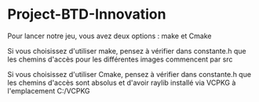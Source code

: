 # Project-BTD-Innovation

Pour lancer notre jeu, vous avez deux options : 
make et Cmake

Si vous choisissez d'utiliser make, pensez à vérifier dans constante.h que les chemins d'accès pour les différentes images commencent par src

Si vous choisissez d'utiliser Cmake, pensez à vérifier dans constante.h que les chemins d'accès sont absolus et d'avoir raylib installé via VCPKG à l'emplacement C:/VCPKG

